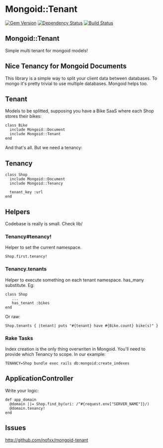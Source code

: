 Mongoid::Tenant
===============

[![Gem Version](https://badge.fury.io/rb/mongoid-tenant.svg)](http://badge.fury.io/rb/mongoid-tenant)
[![Dependency Status](https://gemnasium.com/nofxx/mongoid-tenant.svg)](https://gemnasium.com/nofxx/mongoid-tenant)
[![Build Status](https://secure.travis-ci.org/nofxx/mongoid-tenant.svg)](http://travis-ci.org/nofxx/mongoid-tenant)

## Mongoid::Tenant

Simple multi tenant for mongoid models!


## Nice Tenancy for Mongoid Documents

This library is a simple way to split your client data between databases.
To mongo it's pretty trivial to use multiple databases. Mongoid helps too.

## Tenant

Models to be splitted, supposing you have a Bike SaaS where each Shop stores
their bikes:

```
class Bike
  include Mongoid::Document
  include Mongoid::Tenant
end
```

And that's all. But we need a tenancy:

## Tenancy

```
class Shop
  include Mongoid::Document
  include Mongoid::Tenancy

  tenant_key :url
end
```


## Helpers


Codebase is really is small. Check lib/

### Tenancy#tenancy!

Helper to set the current namespace.

```
Shop.first.tenancy!
```

### Tenancy.tenants

Helper to execute something on each tenant namespace.
has_many substitute. Eg:

```
class Shop
   ...
   has_tenant :bikes
end
```

Or raw:

```
Shop.tenants { |tenant| puts "#{tenant} have #{Bike.count} bike(s)" }
```


### Rake Tasks

Index creation is the only thing overwriten in Mongoid.
You'll need to provide which Tenancy to scope. In our example:

```
TENANCY=Shop bundle exec rails db:mongoid:create_indexes
```

## ApplicationController

Write your logic:

```
def app_domain
  @domain ||= Shop.find_by(uri: /^#{request.env["SERVER_NAME"]}/)
  @domain.tenancy!
end
```


## Issues


http://github.com/nofxx/mongoid-tenant
